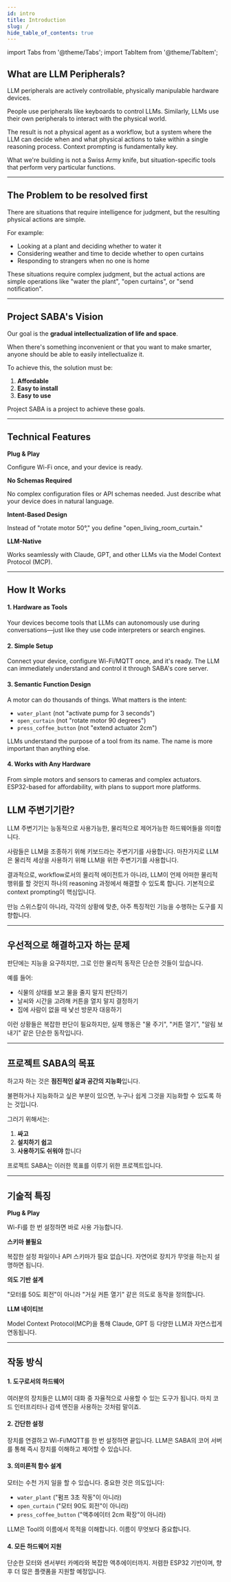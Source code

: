 ```yaml
---
id: intro
title: Introduction
slug: /
hide_table_of_contents: true
---
```


import Tabs from '@theme/Tabs';
import TabItem from '@theme/TabItem';

<Tabs groupId="language">
<TabItem value="en" label="English" default>

## What are LLM Peripherals?

LLM peripherals are actively controllable, physically manipulable hardware devices.

People use peripherals like keyboards to control LLMs. Similarly, LLMs use their own peripherals to interact with the physical world.

The result is not a physical agent as a workflow, but a system where the LLM can decide when and what physical actions to take within a single reasoning process. Context prompting is fundamentally key.

What we're building is not a Swiss Army knife, but situation-specific tools that perform very particular functions.

---

## The Problem to be resolved first

There are situations that require intelligence for judgment, but the resulting physical actions are simple.

For example:
- Looking at a plant and deciding whether to water it
- Considering weather and time to decide whether to open curtains
- Responding to strangers when no one is home

These situations require complex judgment, but the actual actions are simple operations like "water the plant", "open curtains", or "send notification".

---

## Project SABA's Vision

Our goal is the **gradual intellectualization of life and space**.

When there's something inconvenient or that you want to make smarter, anyone should be able to easily intellectualize it.

To achieve this, the solution must be:

1. **Affordable**
2. **Easy to install**
3. **Easy to use**

Project SABA is a project to achieve these goals.

---

## Technical Features

**Plug & Play**

Configure Wi-Fi once, and your device is ready.

**No Schemas Required**

No complex configuration files or API schemas needed. Just describe what your device does in natural language.

**Intent-Based Design**

Instead of "rotate motor 50°," you define "open_living_room_curtain."

**LLM-Native**

Works seamlessly with Claude, GPT, and other LLMs via the Model Context Protocol (MCP).

---

## How It Works

#### 1. Hardware as Tools

Your devices become tools that LLMs can autonomously use during conversations—just like they use code interpreters or search engines.

#### 2. Simple Setup

Connect your device, configure Wi-Fi/MQTT once, and it's ready. The LLM can immediately understand and control it through SABA's core server.

#### 3. Semantic Function Design

A motor can do thousands of things. What matters is the intent:

- `water_plant` (not "activate pump for 3 seconds")
- `open_curtain` (not "rotate motor 90 degrees")
- `press_coffee_button` (not "extend actuator 2cm")

LLMs understand the purpose of a tool from its name. The name is more important than anything else.

#### 4. Works with Any Hardware

From simple motors and sensors to cameras and complex actuators. ESP32-based for affordability, with plans to support more platforms.

</TabItem>
<TabItem value="ko" label="한국어">

## LLM 주변기기란?

LLM 주변기기는 능동적으로 사용가능한, 물리적으로 제어가능한 하드웨어들을 의미합니다.

사람들은 LLM을 조종하기 위해 키보드라는 주변기기를 사용합니다. 마찬가지로 LLM은 물리적 세상을 사용하기 위해 LLM을 위한 주변기기를 사용합니다.

결과적으로, workflow로서의 물리적 에이전트가 아니라, LLM이 언제 어떠한 물리적 행위를 할 것인지 하나의 reasoning 과정에서 해결할 수 있도록 합니다. 기본적으로 context prompting이 핵심입니다.

만능 스위스칼이 아니라, 각각의 상황에 맞춘, 아주 특징적인 기능을 수행하는 도구를 지향합니다.

---

## 우선적으로 해결하고자 하는 문제

판단에는 지능을 요구하지만, 그로 인한 물리적 동작은 단순한 것들이 있습니다.

예를 들어:
- 식물의 상태를 보고 물을 줄지 말지 판단하기
- 날씨와 시간을 고려해 커튼을 열지 말지 결정하기
- 집에 사람이 없을 때 낯선 방문자 대응하기

이런 상황들은 복잡한 판단이 필요하지만, 실제 행동은 "물 주기", "커튼 열기", "알림 보내기" 같은 단순한 동작입니다.

---

## 프로젝트 SABA의 목표

하고자 하는 것은 **점진적인 삶과 공간의 지능화**입니다.

불편하거나 지능화하고 싶은 부분이 있으면, 누구나 쉽게 그것을 지능화할 수 있도록 하는 것입니다.

그러기 위해서는:

1. **싸고**
2. **설치하기 쉽고**
3. **사용하기도 쉬워야** 합니다

프로젝트 SABA는 이러한 목표를 이루기 위한 프로젝트입니다.

---

## 기술적 특징

**Plug & Play**

Wi-Fi를 한 번 설정하면 바로 사용 가능합니다.

**스키마 불필요**

복잡한 설정 파일이나 API 스키마가 필요 없습니다. 자연어로 장치가 무엇을 하는지 설명하면 됩니다.

**의도 기반 설계**

"모터를 50도 회전"이 아니라 "거실 커튼 열기" 같은 의도로 동작을 정의합니다.

**LLM 네이티브**

Model Context Protocol(MCP)을 통해 Claude, GPT 등 다양한 LLM과 자연스럽게 연동됩니다.

---

## 작동 방식

#### 1. 도구로서의 하드웨어

여러분의 장치들은 LLM이 대화 중 자율적으로 사용할 수 있는 도구가 됩니다. 마치 코드 인터프리터나 검색 엔진을 사용하는 것처럼 말이죠.

#### 2. 간단한 설정

장치를 연결하고 Wi-Fi/MQTT를 한 번 설정하면 끝입니다. LLM은 SABA의 코어 서버를 통해 즉시 장치를 이해하고 제어할 수 있습니다.

#### 3. 의미론적 함수 설계

모터는 수천 가지 일을 할 수 있습니다. 중요한 것은 의도입니다:

- `water_plant` ("펌프 3초 작동"이 아니라)
- `open_curtain` ("모터 90도 회전"이 아니라)
- `press_coffee_button` ("액추에이터 2cm 확장"이 아니라)

LLM은 Tool의 이름에서 목적을 이해합니다. 이름이 무엇보다 중요합니다.  

#### 4. 모든 하드웨어 지원

단순한 모터와 센서부터 카메라와 복잡한 액추에이터까지. 저렴한 ESP32 기반이며, 향후 더 많은 플랫폼을 지원할 예정입니다.

</TabItem>

</Tabs>